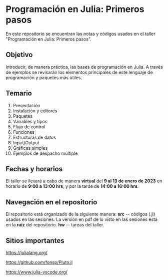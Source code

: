 # Programación en Julia:  Primeros pasos

En este repositorio se encuentran las notas y códigos usados en el taller "Programación en Julia:  Primeros pasos".

## Objetivo
Introducir, de manera práctica, las bases de programación en
Julia.  A través de ejemplos se revisarán los elementos principales de
este lenguaje de programación y paquetes más útiles.

## Temario
1.  Presentación
2.  Instalación y editores
3.  Paquetes
4.  Variables y tipos 
5.  Flujo de control
6.  Funciones
7.  Estructuras de datos
8.  Input/Output
9.  Gráficas simples
10. Ejemplos de despacho múltiple

## Fechas y horarios
El taller se llevará a cabo de manera **virtual** del **9 al 13 de enero de 2023** en horario de **9:00 a 13:00 hrs**, y por la tarde de **14:00 a 16:00 hrs**.

## Navegación en el repositorio
El repositorio está organizado de la siguiente manera:
**src** -- códigos (.jl) usados en las sesiones.  La versión en pdf de lo visto en las sesiones está en la **raíz** del repositorio.
**hw** -- tareas del taller.

## Sitios importantes
https://julialang.org/

https://github.com/fonsp/Pluto.jl

https://www.julia-vscode.org/
